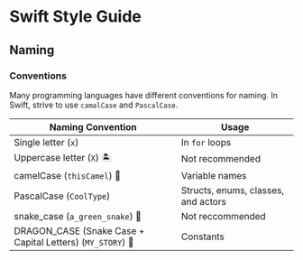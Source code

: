 # Swift Style Guide

## Naming

### Conventions

Many programming languages have different conventions for naming. In Swift, strive to use `camalCase` and `PascalCase`.

| Naming Convention | Usage |
|-------------------|-------|
| Single letter (`x`) | In `for` loops |
| Uppercase letter (`X`) 🏝️ | Not recommended |
| camelCase (`thisCamel`) 🐫 | Variable names |
| PascalCase (`CoolType`) | Structs, enums, classes, and actors |
| snake_case (`a_green_snake`) 🐍 | Not reccommended |
| DRAGON_CASE (Snake Case + Capital Letters) (`MY_STORY`) 🐉 | Constants |
